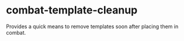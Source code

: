 # combat-template-cleanup
Provides a quick means to remove templates soon after placing them in combat.
